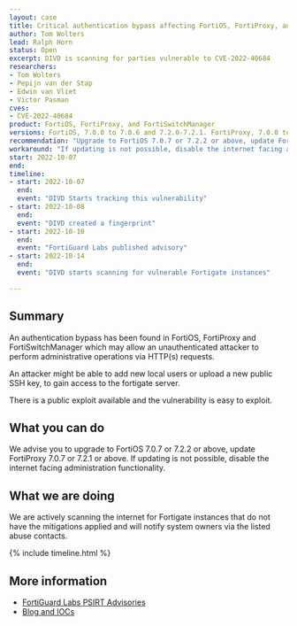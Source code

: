 ```yaml
---
layout: case
title: Critical authentication bypass affecting FortiOS, FortiProxy, and FortiSwitchManager
author: Tom Wolters
lead: Ralph Horn
status: Open
excerpt: DIVD is scanning for parties vulnerable to CVE-2022-40684
researchers:
- Tom Wolters
- Pepijn van der Stap
- Edwin van Vliet
- Victor Pasman
cves:
- CVE-2022-40684
product: FortiOS, FortiProxy, and FortiSwitchManager
versions: FortiOS, 7.0.0 to 7.0.6 and 7.2.0-7.2.1. FortiProxy, 7.0.0 to 7.0.6 and 7.2.0.
recommendation: "Upgrade to FortiOS 7.0.7 or 7.2.2 or above, update FortiProxy 7.0.7 or 7.2.1 or above."
workaround: "If updating is not possible, disable the internet facing administration functionality."
start: 2022-10-07
end:
timeline:
- start: 2022-10-07
  end:
  event: "DIVD Starts tracking this vulnerability"
- start: 2022-10-08
  end:
  event: "DIVD created a fingerprint"
- start: 2022-10-10
  end:
  event: "FortiGuard Labs published advisory"
- start: 2022-10-14
  end:
  event: "DIVD starts scanning for vulnerable Fortigate instances"

---
```


## Summary

An authentication bypass has been found in FortiOS, FortiProxy and FortiSwitchManager which may allow an unauthenticated attacker to perform administrative operations via HTTP(s) requests.

An attacker might be able to add new local users or upload a new public SSH key, to gain access to the fortigate server.

There is a public exploit available and the vulnerability is easy to exploit.

## What you can do

We advise you to upgrade to FortiOS 7.0.7 or 7.2.2 or above, update FortiProxy 7.0.7 or 7.2.1 or above. If updating is not possible, disable the internet facing administration functionality.

## What we are doing

We are actively scanning the internet for Fortigate instances that do not have the mitigations applied and will notify system owners via the listed abuse contacts.

{% include timeline.html %}

## More information

* [FortiGuard Labs PSIRT Advisories](https://www.fortiguard.com/psirt/FG-IR-22-377)
* [Blog and IOCs](https://www.horizon3.ai/fortinet-iocs-cve-2022-40684/)
